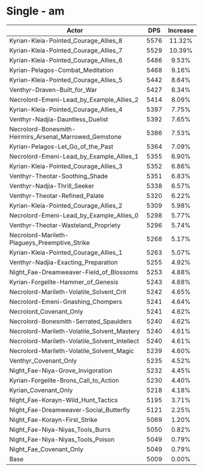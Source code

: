# Single - am
| Actor | DPS | Increase |
|---|:---:|:---:|
|Kyrian-Kleia-Pointed_Courage_Allies_8|5576|11.32%|
|Kyrian-Kleia-Pointed_Courage_Allies_7|5529|10.39%|
|Kyrian-Kleia-Pointed_Courage_Allies_6|5486|9.53%|
|Kyrian-Pelagos-Combat_Meditation|5468|9.16%|
|Kyrian-Kleia-Pointed_Courage_Allies_5|5442|8.64%|
|Venthyr-Draven-Built_for_War|5427|8.34%|
|Necrolord-Emeni-Lead_by_Example_Allies_2|5414|8.09%|
|Kyrian-Kleia-Pointed_Courage_Allies_4|5397|7.75%|
|Venthyr-Nadjia-Dauntless_Duelist|5392|7.65%|
|Necrolord-Bonesmith-Heirmirs_Arsenal_Marrowed_Gemstone|5386|7.53%|
|Kyrian-Pelagos-Let_Go_of_the_Past|5364|7.09%|
|Necrolord-Emeni-Lead_by_Example_Allies_1|5355|6.90%|
|Kyrian-Kleia-Pointed_Courage_Allies_3|5352|6.86%|
|Venthyr-Theotar-Soothing_Shade|5351|6.83%|
|Venthyr-Nadjia-Thrill_Seeker|5338|6.57%|
|Venthyr-Theotar-Refined_Palate|5320|6.22%|
|Kyrian-Kleia-Pointed_Courage_Allies_2|5309|5.98%|
|Necrolord-Emeni-Lead_by_Example_Allies_0|5298|5.77%|
|Venthyr-Theotar-Wasteland_Propriety|5296|5.74%|
|Necrolord-Marileth-Plagueys_Preemptive_Strike|5268|5.17%|
|Kyrian-Kleia-Pointed_Courage_Allies_1|5263|5.07%|
|Venthyr-Nadjia-Exacting_Preparation|5255|4.92%|
|Night_Fae-Dreamweaver-Field_of_Blossoms|5253|4.88%|
|Kyrian-Forgelite-Hammer_of_Genesis|5243|4.68%|
|Necrolord-Marileth-Volatile_Solvent_Crit|5242|4.65%|
|Necrolord-Emeni-Gnashing_Chompers|5241|4.64%|
|Necrolord_Covenant_Only|5241|4.62%|
|Necrolord-Bonesmith-Serrated_Spaulders|5240|4.62%|
|Necrolord-Marileth-Volatile_Solvent_Mastery|5240|4.61%|
|Necrolord-Marileth-Volatile_Solvent_Intellect|5240|4.61%|
|Necrolord-Marileth-Volatile_Solvent_Magic|5239|4.60%|
|Venthyr_Covenant_Only|5235|4.52%|
|Night_Fae-Niya-Grove_Invigoration|5232|4.45%|
|Kyrian-Forgelite-Brons_Call_to_Action|5230|4.40%|
|Kyrian_Covenant_Only|5218|4.18%|
|Night_Fae-Korayn-Wild_Hunt_Tactics|5195|3.71%|
|Night_Fae-Dreamweaver-Social_Butterfly|5121|2.25%|
|Night_Fae-Korayn-First_Strike|5069|1.20%|
|Night_Fae-Niya-Niyas_Tools_Burrs|5050|0.82%|
|Night_Fae-Niya-Niyas_Tools_Poison|5049|0.79%|
|Night_Fae_Covenant_Only|5049|0.79%|
|Base|5009|0.00%|
